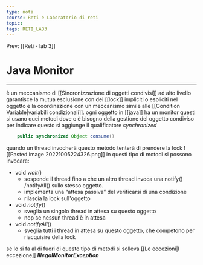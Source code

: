 ```yaml
---
type: nota
course: Reti e Laboratorio di reti
topic: 
tags: RETI_LAB3 
---
```


Prev: [[Reti - lab 3]]

# Java Monitor
---
è un meccanismo di [[Sincronizzazione di oggetti condivisi]] ad alto livello garantisce la mutua esclusione con dei [[lock]] impliciti o espliciti nel oggetto e la coordinazione con un meccanismo simile alle [[Condition Variable|variabili condizionali]].
ogni oggetto in [[java]] ha un monitor
questi si usano quei metodi dove c è bisogno della gestione del oggetto condiviso per indicare questo si aggiunge il qualificatore _synchronized_ 
```java
	public synchronized Object consume() 
```
quando un thread invocherà questo metodo tenterà di prendere la lock
![[Pasted image 20221005224326.png]]
in questi tipo di motodi si possono invocare:
- void _wait_() 
	- sospende il thread fino a che un altro thread invoca una notify() /notifyAll() sullo stesso oggetto. 
	- implementa una “attesa passiva” del verificarsi di una condizione 
	- rilascia la lock sull'oggetto 
- void _notify_() 
	- sveglia un singolo thread in attesa su questo oggetto 
	- nop se nessun thread è in attesa
- void _notifyAll_() 
	- sveglia tutti i thread in attesa su questo oggetto, che competono per riacquisire della lock

se lo si fa al di fuori di questo tipo di metodi si solleva [[Le eccezioni|l eccezione]] *__IllegalMonitorException__*